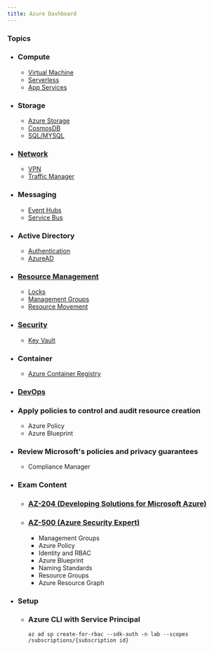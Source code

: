 ```yaml
---
title: Azure Dashboard
---
```


### Topics
- ### Compute
    - [Virtual Machine](VirtualMachine)
    - [Serverless](AzureFunctions)
    - [App Services](AppService)
- ### Storage
    - [Azure Storage](AzureStorage)
    - [CosmosDB](CosmosDB)
    - [SQL/MYSQL](RDBMS)
- ### [Network](Network)
    - [VPN](Network/VPN)
    - [Traffic Manager](TrafficManager)
- ### Messaging
    - [Event Hubs](EventHubs)
    - [Service Bus](ServiceBus)
- ### Active Directory
    - [Authentication](Authentication)
    - [AzureAD](AzureAD)
- ### [Resource Management](ResourceManagement)
    - [Locks](ResourceManagement/Locks)
    - [Management Groups](ResourceManagement/ManagementGroups)
    - [Resource Movement](ResourceManagement/Movement)
- ### [Security](Security)
    - [Key Vault](KeyVault)
- ### Container
    - [Azure Container Registry](ACS)
- ### [DevOps](DevOps)
- ### Apply policies to control and audit resource creation
    - Azure Policy
    - Azure Blueprint
- ### Review Microsoft's policies and privacy guarantees
    - Compliance Manager
- ### Exam Content
    - ### [AZ-204 (Developing Solutions for Microsoft Azure)](Exams/AZ204)
    - ### [AZ-500 (Azure Security Expert)]()
        - Management Groups
        - Azure Policy
        - Identity and RBAC
        - Azure Blueprint
        - Naming Standards
        - Resource Groups
        - Azure Resource Graph
- ### Setup
    - ### Azure CLI with Service Principal
        ```azcli
        az ad sp create-for-rbac --sdk-auth -n lab --scopes /subscriptions/{subscription id}
        ```
